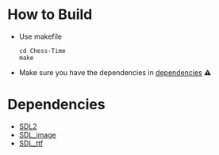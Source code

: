 # How to Build
- Use makefile
    ```
    cd Chess-Time
    make
    ```
- Make sure you have the dependencies in [dependencies](#dependencies) :warning:

# Dependencies
- [SDL2](https://github.com/libsdl-org/SDL/releases/tag/release-2.30.8)
- [SDL_image](https://github.com/libsdl-org/SDL_image/releases/tag/release-2.8.2)
- [SDL_ttf](https://github.com/libsdl-org/SDL_ttf/releases/tag/release-2.22.0)
